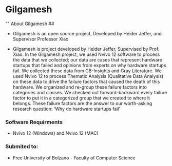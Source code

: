 # Gilgamesh
"" About Gilgamesh ##
    
- Gilgamesh is an open source project, Developed by Heider Jeffer, and Supervisor Professor Xiao

- Gilgamesh is project  developed by Heider Jeffer, Supervised by  Prof. Xiao. In the Gilgamesh project, we used Nvivo 12 software to process the data that we collected; our data are cases that represent hardware startups that failed and opinions from experts on why hardware startups fail. We collected these data from CB-Insights and Gray Literature. We used Nvivo 12 to process Thematic Analysis  (Qualitative Data Analysis)  on these data to drive the failure factors that caused the death of this hardware. We organized and re-group these failure factors into categories and classes. We checked out forward-backward every failure factor to put it in a categorized group that we created to where it belongs. These failure factors are the  answer to our worth-asking research question: 'Why do hardware startups fail'
 
###  Software Requirments
- Nvivo 12 (Windows) and Nvivo 12 (MAC)

### Submited to:
- Free University of Bolzano - Faculty of Computer Science



